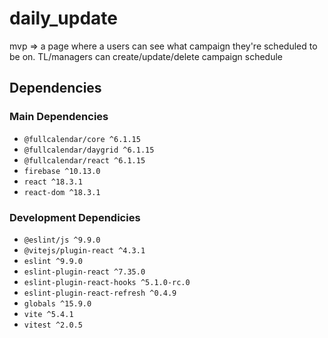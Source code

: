 # daily_update

mvp => a page where a users can see what campaign they're scheduled to be on. TL/managers can create/update/delete campaign schedule

## Dependencies

### Main Dependencies

- `@fullcalendar/core ^6.1.15`
- `@fullcalendar/daygrid ^6.1.15`
- `@fullcalendar/react ^6.1.15`
- `firebase ^10.13.0`
- `react ^18.3.1`
- `react-dom ^18.3.1`

### Development Dependicies

- `@eslint/js ^9.9.0`
- `@vitejs/plugin-react ^4.3.1`
- `eslint ^9.9.0`
- `eslint-plugin-react ^7.35.0`
- `eslint-plugin-react-hooks ^5.1.0-rc.0`
- `eslint-plugin-react-refresh ^0.4.9`
- `globals ^15.9.0`
- `vite ^5.4.1`
- `vitest ^2.0.5`
